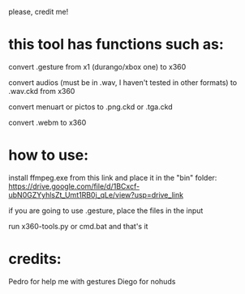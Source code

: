 please, credit me!

# this tool has functions such as:

convert .gesture from x1 (durango/xbox one) to x360

convert audios (must be in .wav, I haven't tested in other formats) to .wav.ckd from x360

convert menuart or pictos to .png.ckd or .tga.ckd

convert .webm to x360


# how to use:

install ffmpeg.exe from this link and place it in the "bin" folder: https://drive.google.com/file/d/1BCxcf-ubN0GZYyhlsZt_Umt1RB0j_qLe/view?usp=drive_link

if you are going to use .gesture, place the files in the input

run x360-tools.py or cmd.bat and that's it


# credits:
Pedro for help me with gestures
Diego for nohuds
